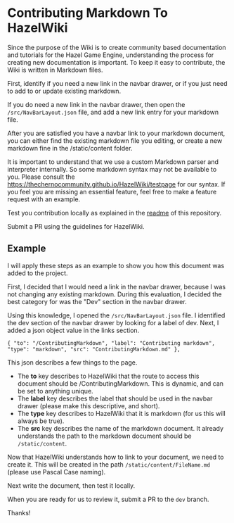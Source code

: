 # Contributing Markdown To HazelWiki

Since the purpose of the Wiki is to create community based documentation and tutorials for the Hazel Game Engine, understanding the process for creating new documentation is important. To keep it easy to contribute, the Wiki is written in Markdown files.

First, identify if you need a new link in the navbar drawer, or if you just need to add to or update existing markdown.

If you do need a new link in the navbar drawer, then open the `/src/NavBarLayout.json` file, and add a new link entry for your markdown file.

After you are satisfied you have a navbar link to your markdown document, you can either find the existing markdown file you editing, or create a new markdown fine in the /static/content folder.

It is important to understand that we use a custom Markdown parser and interpreter internally. So some markdown syntax may not be available to you. Please consult the https://thechernocommunity.github.io/HazelWiki/testpage for our syntax. If you feel you are missing an essential feature, feel free to make a feature request with an example.

Test you contribution locally as explained in the [readme](https://github.com/TheChernoCommunity/HazelWiki/blob/master/README.md) of this repository.

Submit a PR using the guidelines for HazelWiki.


## Example

I will apply these steps as an example to show you how this document was added to the project. 

First, I decided that I would need a link in the navbar drawer, because I was not changing any existing markdown. During this evaluation, I decided the best category for was the "Dev" section in the navbar drawer.

Using this knowledge, I opened the `/src/NavBarLayout.json` file. I identified the dev section of the navbar drawer by looking for a label of dev. Next, I added a json object value in the links section. 

```$json
{ "to": "/ContributingMarkdown", "label": "Contributing markdown", "type": "markdown", "src": "ContributingMarkdown.md" },
```

This json describes a few things to the page. 
- The **to** key describes to HazelWiki that the route to access this document should be /ContributingMarkdown. This is dynamic, and can be set to anything unique. 
- The **label**  key describes the label that should be used in the navbar drawer (please make this descriptive, and short).
- The **type** key describes to HazelWiki that it is markdown (for us this will always be true).
- The **src** key describes the name of the markdown document. It already understands the path to the markdown document should be `/static/content`.

Now that HazelWiki understands how to link to your document, we need to create it. This will be created in the path `/static/content/FileName.md` (please use Pascal Case naming).

Next write the document, then test it locally. 

When you are ready for us to review it, submit a PR to the `dev` branch. 

Thanks!



